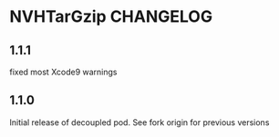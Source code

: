 # NVHTarGzip CHANGELOG


## 1.1.1

fixed most Xcode9 warnings 

## 1.1.0

Initial release of decoupled pod. See fork origin for previous versions
